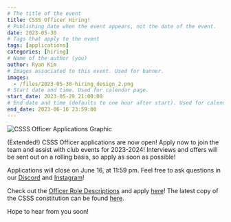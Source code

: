 ```yaml
---
# The title of the event
title: CSSS Officer Hiring!
# Publishing date when the event appears, not the date of the event.
date: 2023-05-30
# Tags that apply to the event
tags: [applications]
categories: [hiring]
# Name of the author (you)
author: Ryan Kim
# Images associated to this event. Used for banner.
images:
  - /files/2023-05-30-hiring_design_2.png
# Start date and time. Used for calendar page.
start_date: 2023-05-29 21:00:00
# End date and time (defaults to one hour after start). Used for calendar page.
end_date: 2023-06-16 23:59:00
---
```


![CSSS Officer Applications Graphic](/files/2023-05-30-hiring_design_2.png)

(Extended!) CSSS Officer applications are now open! Apply now to join the team and assist with club events for 2023-2024! Interviews and offers will be sent out on a rolling basis, so apply as soon as possible!

Applications will close on June 16, at 11:59 pm. Feel free to ask questions in our [Discord](https://discord.gg/xF3WbYDubF) and [Instagram](https://www.instagram.com/ubc_csss/)!

Check out the [Officer Role Descriptions](https://docs.google.com/document/d/1Ja77ZPaYl7k33VETY4WP0FL3TRaWSyyaBNf9OBsJvaQ/edit?usp=share_link) and apply [here](https://docs.google.com/forms/d/e/1FAIpQLScHJ1a8n2AGjKtzcuV0YsRRVG-eq3IhNac5CK0d6T1RfeLKZQ/viewform?usp=share_link)! The latest copy of the CSSS constitution can be found [here](https://docs.google.com/document/d/1RZIc0L7S1Huvx9Vh7Q0oXF5jDPF1gd0A7pi2ozCVjN4/edit?usp=share_link).

Hope to hear from you soon!
